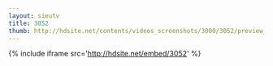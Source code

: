 ```yaml
---
layout: sieutv
title: 3052
thumb: http://hdsite.net/contents/videos_screenshots/3000/3052/preview_360p.mp4.jpg
---
```

{% include iframe src='http://hdsite.net/embed/3052' %}
 
